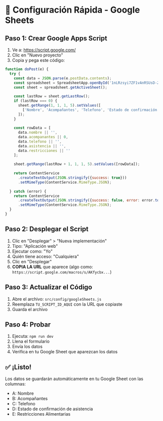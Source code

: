 # 🚀 Configuración Rápida - Google Sheets

## Paso 1: Crear Google Apps Script

1. Ve a: https://script.google.com/
2. Clic en "Nuevo proyecto"
3. Copia y pega este código:

```javascript
function doPost(e) {
  try {
    const data = JSON.parse(e.postData.contents);
    const spreadsheet = SpreadsheetApp.openById('1nLRzsyi7ZF1vAnRSUsD-ZKmpwhHwjZCOf4tRqDrI3yY');
    const sheet = spreadsheet.getActiveSheet();
    
    const lastRow = sheet.getLastRow();
    if (lastRow === 0) {
      sheet.getRange(1, 1, 1, 5).setValues([
        ['Nombre', 'Acompañantes', 'Telefono', 'Estado de confirmación de asistencia', 'Restricciones Alimentarias']
      ]);
    }
    
    const rowData = [
      data.nombre || '',
      data.acompanantes || 0,
      data.telefono || '',
      data.asistencia || '',
      data.restricciones || ''
    ];
    
    sheet.getRange(lastRow + 1, 1, 1, 5).setValues([rowData]);
    
    return ContentService
      .createTextOutput(JSON.stringify({success: true}))
      .setMimeType(ContentService.MimeType.JSON);
      
  } catch (error) {
    return ContentService
      .createTextOutput(JSON.stringify({success: false, error: error.toString()}))
      .setMimeType(ContentService.MimeType.JSON);
  }
}
```

## Paso 2: Desplegar el Script

1. Clic en "Desplegar" > "Nueva implementación"
2. Tipo: "Aplicación web"
3. Ejecutar como: "Yo"
4. Quién tiene acceso: "Cualquiera"
5. Clic en "Desplegar"
6. **COPIA LA URL** que aparece (algo como: `https://script.google.com/macros/s/AKfycbx...`)

## Paso 3: Actualizar el Código

1. Abre el archivo: `src/config/googleSheets.js`
2. Reemplaza `TU_SCRIPT_ID_AQUI` con la URL que copiaste
3. Guarda el archivo

## Paso 4: Probar

1. Ejecuta: `npm run dev`
2. Llena el formulario
3. Envía los datos
4. Verifica en tu Google Sheet que aparezcan los datos

## ✅ ¡Listo!

Los datos se guardarán automáticamente en tu Google Sheet con las columnas:
- A: Nombre
- B: Acompañantes
- C: Telefono
- D: Estado de confirmación de asistencia
- E: Restricciones Alimentarias
